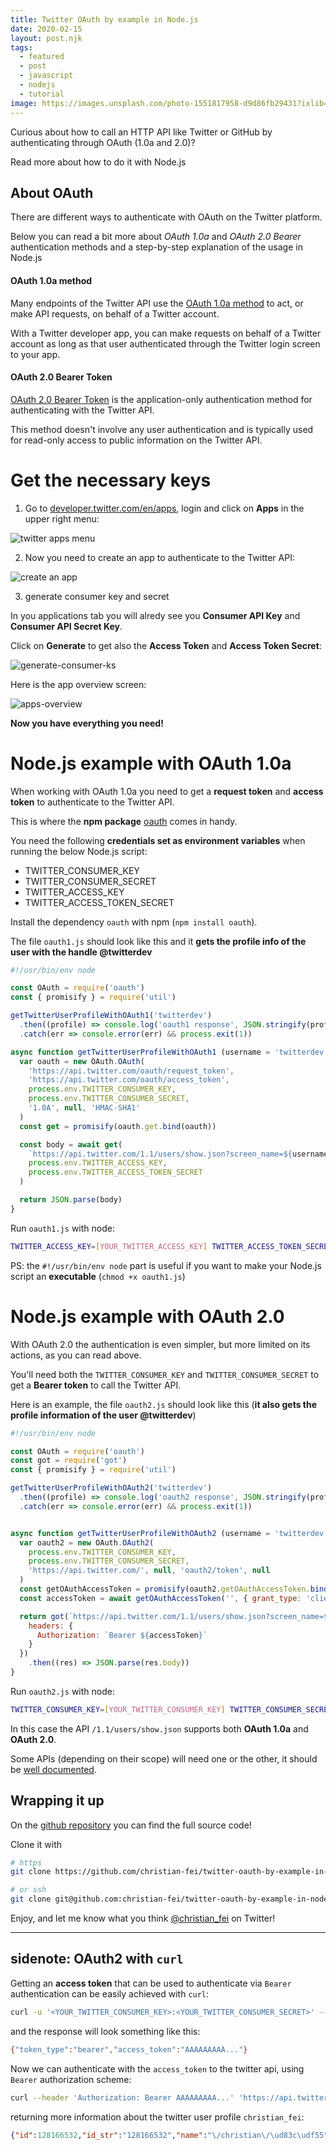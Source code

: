 ```yaml
---
title: Twitter OAuth by example in Node.js
date: 2020-02-15
layout: post.njk
tags:
  - featured
  - post
  - javascript
  - nodejs
  - tutorial
image: https://images.unsplash.com/photo-1551817958-d9d86fb29431?ixlib=rb-1.2.1&ixid=eyJhcHBfaWQiOjEyMDd9&auto=format&fit=crop&w=250&q=40
---
```


Curious about how to call an HTTP API like Twitter or GitHub by authenticating through OAuth (1.0a and 2.0)?

Read more about how to do it with Node.js


## About OAuth

There are different ways to authenticate with OAuth on the Twitter platform.

Below you can read a bit more about *OAuth 1.0a* and *OAuth 2.0 Bearer* authentication methods and a step-by-step explanation of the usage in Node.js


#### OAuth 1.0a method

Many endpoints of the Twitter API use the [OAuth 1.0a method](https://developer.twitter.com/en/docs/basics/authentication/oauth-1-0a) to act, or make API requests, on behalf of a Twitter account.

With a Twitter developer app, you can make requests on behalf of a Twitter account as long as that user authenticated through the Twitter login screen to your app.

#### OAuth 2.0 Bearer Token

[OAuth 2.0 Bearer Token](https://developer.twitter.com/en/docs/basics/authentication/oauth-2-0) is the application-only authentication method for authenticating with the Twitter API.

This method doesn't involve any user authentication and is typically used for read-only access to public information on the Twitter API.


# Get the necessary keys

1. Go to [developer.twitter.com/en/apps](https://developer.twitter.com/en/apps), login and click on **Apps** in the upper right menu:

<img loading="lazy" src="/assets/images/posts/twitter-oauth/0-apps.png" alt="twitter apps menu" />

2. Now you need to create an app to authenticate to the Twitter API:

<img loading="lazy" src="/assets/images/posts/twitter-oauth/1-create-an-app.png" alt="create an app" />

3. generate consumer key and secret

In you applications tab you will alredy see you **Consumer API Key** and **Consumer API Secret Key**.

Click on **Generate** to get also the **Access Token** and **Access Token Secret**:

<img loading="lazy" src="/assets/images/posts/twitter-oauth/2-generate-consumer-ks.png" alt="generate-consumer-ks" />

Here is the app overview screen:

<img loading="lazy" src="/assets/images/posts/twitter-oauth/2-apps-overview.png" alt="apps-overview" />

**Now you have everything you need!**



# Node.js example with OAuth 1.0a

When working with OAuth 1.0a you need to get a **request token** and **access token** to authenticate to the Twitter API.

This is where the **npm package** [oauth](https://www.npmjs.com/package/oauth) comes in handy.

You need the following **credentials set as environment variables** when running the below Node.js script:

- TWITTER_CONSUMER_KEY
- TWITTER_CONSUMER_SECRET
- TWITTER_ACCESS_KEY
- TWITTER_ACCESS_TOKEN_SECRET


Install the dependency `oauth` with npm (`npm install oauth`).

The file `oauth1.js` should look like this and it **gets the profile info of the user with the handle @twitterdev**

```js
#!/usr/bin/env node

const OAuth = require('oauth')
const { promisify } = require('util')

getTwitterUserProfileWithOAuth1('twitterdev')
  .then((profile) => console.log('oauth1 response', JSON.stringify(profile, null, 2)) && process.exit(0))
  .catch(err => console.error(err) && process.exit(1))

async function getTwitterUserProfileWithOAuth1 (username = 'twitterdev') {
  var oauth = new OAuth.OAuth(
    'https://api.twitter.com/oauth/request_token',
    'https://api.twitter.com/oauth/access_token',
    process.env.TWITTER_CONSUMER_KEY,
    process.env.TWITTER_CONSUMER_SECRET,
    '1.0A', null, 'HMAC-SHA1'
  )
  const get = promisify(oauth.get.bind(oauth))

  const body = await get(
    `https://api.twitter.com/1.1/users/show.json?screen_name=${username}`,
    process.env.TWITTER_ACCESS_KEY,
    process.env.TWITTER_ACCESS_TOKEN_SECRET
  )

  return JSON.parse(body)
}
```


Run `oauth1.js` with node:

```bash
TWITTER_ACCESS_KEY=[YOUR_TWITTER_ACCESS_KEY] TWITTER_ACCESS_TOKEN_SECRET=[YOUR_TWITTER_ACCESS_TOKEN_SECRET] TWITTER_CONSUMER_KEY=[YOUR_TWITTER_CONSUMER_KEY] TWITTER_CONSUMER_SECRET=[YOUR_TWITTER_CONSUMER_SECRET] node oauth1.js
```

PS: the `#!/usr/bin/env node` part is useful if you want to make your Node.js script an **executable** (`chmod +x oauth1.js`)




# Node.js example with OAuth 2.0

With OAuth 2.0 the authentication is even simpler, but more limited on its actions, as you can read above.

You'll need both the `TWITTER_CONSUMER_KEY` and `TWITTER_CONSUMER_SECRET` to get a **Bearer token** to call the Twitter API.

Here is an example, the file `oauth2.js` should look like this (**it also gets the profile information of the user @twitterdev**)

```js
#!/usr/bin/env node

const OAuth = require('oauth')
const got = require('got')
const { promisify } = require('util')

getTwitterUserProfileWithOAuth2('twitterdev')
  .then((profile) => console.log('oauth2 response', JSON.stringify(profile, null, 2)) && process.exit(0))
  .catch(err => console.error(err) && process.exit(1))


async function getTwitterUserProfileWithOAuth2 (username = 'twitterdev') {
  var oauth2 = new OAuth.OAuth2(
    process.env.TWITTER_CONSUMER_KEY,
    process.env.TWITTER_CONSUMER_SECRET,
    'https://api.twitter.com/', null, 'oauth2/token', null
  )
  const getOAuthAccessToken = promisify(oauth2.getOAuthAccessToken.bind(oauth2))
  const accessToken = await getOAuthAccessToken('', { grant_type: 'client_credentials' })

  return got(`https://api.twitter.com/1.1/users/show.json?screen_name=${username}`, {
    headers: {
      Authorization: `Bearer ${accessToken}`
    }
  })
    .then((res) => JSON.parse(res.body))
}

```

Run `oauth2.js` with node:

```bash
TWITTER_CONSUMER_KEY=[YOUR_TWITTER_CONSUMER_KEY] TWITTER_CONSUMER_SECRET=[YOUR_TWITTER_CONSUMER_SECRET] node oauth2.js
```

In this case the API `/1.1/users/show.json` supports both **OAuth 1.0a** and **OAuth 2.0**.

Some APIs (depending on their scope) will need one or the other, it should be [well documented](https://developer.twitter.com/en/docs).

## Wrapping it up

On the [github repository](https://github.com/christian-fei/twitter-oauth-by-example-in-nodejs.git) you can find the full source code!

Clone it with

```bash
# https
git clone https://github.com/christian-fei/twitter-oauth-by-example-in-nodejs.git

# or ssh
git clone git@github.com:christian-fei/twitter-oauth-by-example-in-nodejs.git
```

Enjoy, and let me know what you think [@christian_fei](https://twitter.com/christian_fei) on Twitter!


---


## sidenote: OAuth2 with `curl`

Getting an **access token** that can be used to authenticate via `Bearer` authentication can be easily achieved with `curl`:

```bash
curl -u '<YOUR_TWITTER_CONSUMER_KEY>:<YOUR_TWITTER_CONSUMER_SECRET>' --data 'grant_type=client_credentials' 'https://api.twitter.com/oauth2/token'
```

and the response will look something like this:

```bash
{"token_type":"bearer","access_token":"AAAAAAAAA..."}
```

Now we can authenticate with the `access_token` to the twitter api, using `Bearer` authorization scheme:

```bash
curl --header 'Authorization: Bearer AAAAAAAAA...' 'https://api.twitter.com/1.1/users/show.json?screen_name=christian_fei'
```

returning more information about the twitter user profile `christian_fei`:

```json
{"id":128166532,"id_str":"128166532","name":"\/christian\/\ud83c\udf55","screen_name":"christian_fei","location":"The Internet","profile_location":null,"description":"agile person, clean code connoisseur and testing aficionado \ud83d\udc68\u200d\ud83d\udcbb dev @wonderflow","url":"https:\/\/t.co\/qUleUCEuNH","entities":{"url":{"urls":[{"url":"https:\/\/t.co\/qUleUCEuNH","expanded_url":"https:\/\/christianfei.com\/","display_url":"christianfei.com","indices":[0,23]}]},"description":{"urls":[]}},"protected":false,"followers_count":567,"friends_count":133,"listed_count":111,"created_at":"Wed Mar 31 08:55:25 +0000 2010","favourites_count":4078,"utc_offset":null,"time_zone":null,"geo_enabled":true,"verified":false,"statuses_count":12795 ...
```
